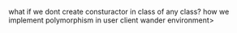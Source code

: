 what if we dont create consturactor in class of any class?
how we implement polymorphism in user client wander environment>